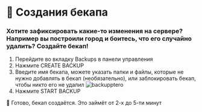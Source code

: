 # 💾 Создания бекапа
### Хотите зафиксировать какие-то изменения на сервере? Например вы построили город и боитесь, что его случайно удалить? Создайте бекап!

1. Перейдите во вкладку Backups в панели управления
2. Нажмите CREATE BACKUP
3. Введите имя бекапа, можете указать папки и файлы, которые не нужно добавлять в бекап (необязательно), или заблокировать бекап, чтобы никто его не удалил
![backupptero](https://file.mom/files/CpSsd6.png)
4. Нажмите START BACKUP

🎉 Готово, бекап создаётся. Это займёт от 2-х до 5-ти минут